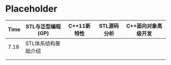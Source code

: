 # Placeholder

| Time | STL与泛型编程(GP)   | C++11新特性 | STL源码分析 | C++面向对象高级开发 |
| ---- | ------------------- | ----------- | ----------- | ------------------- |
| 7.18 | STL体系结构基础介绍 |             |             |                     |
|      |                     |             |             |                     |
|      |                     |             |             |                     |